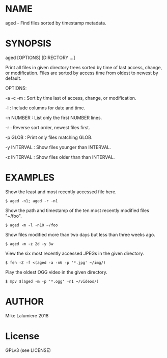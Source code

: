 # NAME
aged - Find files sorted by timestamp metadata.

# SYNOPSIS
aged [OPTIONS] [DIRECTORY ...]

Print all files in given directory trees sorted by time of last access, change,
 or modification. Files are sorted by access time from oldest to newest by default.

OPTIONS:

 -a -c -m    : Sort by time last of access, change, or modification.

 -l          : Include columns for date and time.

 -n NUMBER   : List only the first NUMBER lines.

 -r          : Reverse sort order, newest files first.

 -p GLOB     : Print only files matching GLOB.

 -y INTERVAL : Show files younger than INTERVAL.

 -z INTERVAL : Show files older than than INTERVAL.

# EXAMPLES
Show the least and most recently accessed file here.

`$ aged -n1; aged -r -n1`

Show the path and timestamp of the ten most recently modified files "~/foo".

`$ aged -m -l -n10 ~/foo`

Show files modified more than two days but less than three weeks ago.

`$ aged -m -z 2d -y 3w`

View the six most recently accessed JPEGs in the given directory.

`$ feh -Z -f <(aged -a -n6 -p '*.jpg' ~/img/)`

Play the oldest OGG video in the given directory.

`$ mpv $(aged -m -p '*.ogg' -n1 ~/videos/)`

# AUTHOR
Mike Lalumiere 2018

# License
GPLv3 (see LICENSE)
